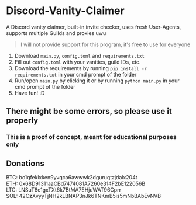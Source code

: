 # Discord-Vanity-Claimer
A Discord vanity claimer, built-in invite checker, uses fresh User-Agents, supports multiple Guilds and proxies uwu
> I will not provide support for this program, it's free to use for everyone

1. Download `main.py`, `config.toml` and `requirements.txt`
2. Fill out `config.toml` with your vanities, guild IDs, etc.
3. Download the requirements by running `pip install -r requirements.txt`  in your cmd prompt of the folder
4. Run/open `main.py` by clicking it or by running `python main.py` in your cmd prompt of the folder
5. Have fun! :D

## There might be some errors, so please use it properly
### This is a proof of concept, meant for educational purposes only

## Donations
BTC: bc1qfeklxken9yvqca6awwwk2dguruqtzjdalx204t<br>
ETH: 0x68D91311aaCBd7474081A7260e314F2bE122056B<br>
LTC: LNSuT8e1gxTXt6k7BtMA7EHjuWAT96Cprr<br>
SOL: 42CzXvyyTjNH2kLBNAP3nJk6TNKmB5is5mNbBAbEvNVB<br>
